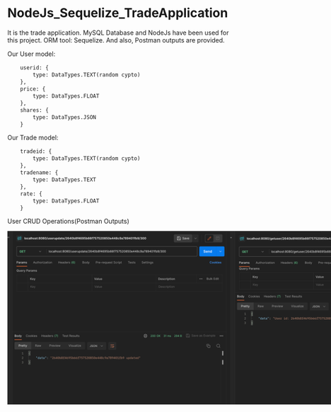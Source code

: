 # NodeJs_Sequelize_TradeApplication

It is the trade application. MySQL Database and NodeJs have been used for this project. ORM tool: Sequelize. And also, Postman outputs are provided.

Our User model:        
        
        userid: {
            type: DataTypes.TEXT(random cypto)
        },
        price: {
            type: DataTypes.FLOAT
        },
        shares: {
            type: DataTypes.JSON
        }
        
Our Trade model:
        
        tradeid: {
            type: DataTypes.TEXT(random cypto)
        },
        tradename: {
            type: DataTypes.TEXT
        },
        rate: {
            type: DataTypes.FLOAT
        }
        
User CRUD Operations(Postman Outputs)
<div style="display: flex; flex-direction: row;">
<img src = "https://github.com/eraydura/NodeJs_Sequelize_TradeApplication/blob/main/PostManOutputs/UserUpdate.png?raw=true"  /> 
<img src = "https://github.com/eraydura/NodeJs_Sequelize_TradeApplication/blob/main/PostManOutputs/GetFirstUser.png?raw=true"  />
</div>

